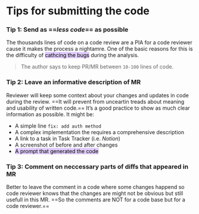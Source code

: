 # Tips for submitting the code
### Tip 1: Send as ==*less code*== as possible
The thousands lines of code on a code review are a PIA for a code reviewer cause it makes the process a nightamre. One of the basic reasons for this is the difficulty of <mark style="background: #D2B3FFA6;">cathcing the bugs</mark> during the analysis.
> The author says to keep PR/MR between `10-100` lines of code.

### Tip 2: Leave an informative description of MR
Reviewer will keep some context about your changes and updates in code during the review. ==It will prevent from unceartin treads about meaning and usability of written code.==
It’s a good practice to show as much clear information as possible. It might be:
- A simple line `fix: add auth method`
- A complex implementation the requires a comprehensive description
- A link to a task in Task Tracker (i.e. *Notion*)
- A screenshot of before and after changes
- <mark style="background: #D2B3FFA6;">A prompt that generated the code</mark>
### Tip 3: Comment on neccessary parts of diffs that appeared in MR
Better to leave the comment in a code where some changes happend so code reviewer knows that the changes are might not be obvious but still usefull in this MR. ==So the comments are NOT for a code base but for a code reviewer.==